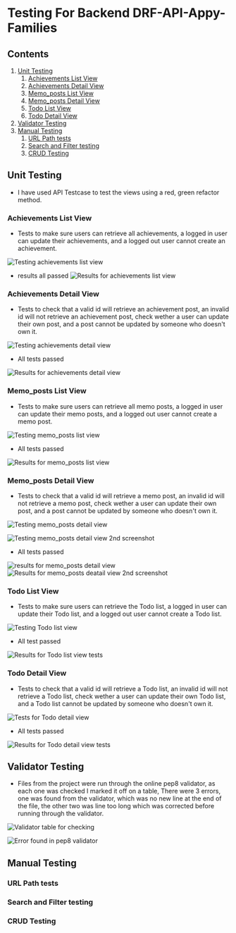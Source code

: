 # Testing For Backend DRF-API-Appy-Families

## Contents
1. [Unit Testing](#unit-testing)
    1. [Achievements List View](#achievements-list-view)
    2. [Achievements Detail View](#achievements-detail-view)
    3. [Memo_posts List View](#memo_post-list-view)
    4. [Memo_posts Detail View](#memo_post-detail-view)
    5. [Todo List View](#todo-list-view)
    6. [Todo Detail View](#todo-detail-view)
2. [Validator Testing](#validator-testing)
3. [Manual Testing](#manual-testing)
    1. [URL Path tests](#url-path-tests)
    2. [Search and Filter testing](#search-and-filter-testing)
    3. [CRUD Testing](#crud-testing)

## Unit Testing
- I have used API Testcase to test the views using a red, green refactor method.
### Achievements List View
- Tests to make sure users can retrieve all achievements, a logged in user can update their
achievements, and a logged out user cannot create an achievement.

![Testing achievements list view](./assets/documents/test-achievement-list.png)

- results all passed
![Results for achievements list view](./assets/documents/results-achievements-list.png)


### Achievements Detail View
- Tests to check that a valid id will retrieve an achievement post, an invalid id will not retrieve an
achievement post, check wether a user can update their own post, and a post cannot be updated by someone
who doesn't own it.

![Testing achievements detail view](./assets/documents/tests-achievement-detail.png)

- All tests passed

![Results for achievements detail view](./assets/documents/results-achievements-detail-view.png)

### Memo_posts List View
- Tests to make sure users can retrieve all memo posts, a logged in user can update their
memo posts, and a logged out user cannot create a memo post.

![Testing memo_posts list view](./assets/documents/memo-list-tests.png)

- All tests passed

![Results for memo_posts list view](./assets/documents/memo-list-tests-results.png)

### Memo_posts Detail View
- Tests to check that a valid id will retrieve a memo post, an invalid id will not retrieve a
memo post, check wether a user can update their own post, and a post cannot be updated by someone
who doesn't own it.

![Testing memo_posts detail view](./assets/documents/memo-retrieve-data-tests.png)

![Testing memo_posts detail view 2nd screenshot](./assets/documents/memo-update-tests.png)

- All tests passed

![results for memo_posts detail view](./assets/documents/memo-retrieve-test-results.png)
![Results for memo_posts deatail view 2nd screenshot](./assets/documents/memo-update-results.png)

### Todo List View
- Tests to make sure users can retrieve the Todo list, a logged in user can update their
Todo list, and a logged out user cannot create a Todo list.

![Testing Todo list view](./assets/documents/tests-todo-list.png)

- All test passed

![Results for Todo list view tests](./assets/documents/results-todo-list-test.png)

### Todo Detail View
- Tests to check that a valid id will retrieve a Todo list, an invalid id will not retrieve a
Todo list, check wether a user can update their own Todo list, and a Todo list cannot be updated by someone
who doesn't own it.

![Tests for Todo detail view](./assets/documents/test-todo-detail.png)

- All tests passed

![Results for Todo detail view tests](./assets/documents/results-todo-detail-tests.png)

## Validator Testing
- Files from the project were run through the online pep8 validator, as each one was checked I marked it
off on a table, There were 3 errors, one was found from the validator, which was no new line at the end of the file, the other two was line too long which was corrected before running through the validator.

![Validator table for checking](./assets/documents/p5-pep8-testing-table.png)

![Error found in pep8 validator](./assets/documents/error-pep8-url.png)

## Manual Testing

### URL Path tests

### Search and Filter testing

### CRUD Testing